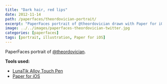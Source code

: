 ```yaml
---
title: "Dark hair, red lips"
date: 2012-11-14
path: /paperfaces/theordovician-portrait/
excerpt: "PaperFaces portrait of @theordovician drawn with Paper for iOS on an iPad."
image: ../../images/paperfaces-theordovician-twitter.jpg
categories: [paperfaces]
tags: [portrait, illustration, Paper for iOS]
---
```


PaperFaces portrait of [@theordovician](https://twitter.com/theordovician).

**Tools used:**

- [LunaTik Alloy Touch Pen](https://www.amazon.com/gp/product/B00821TR7G/ref=as_li_ss_tl?ie=UTF8&tag=mademist-20&linkCode=as2&camp=1789&creative=390957&creativeASIN=B00821TR7G)
- [Paper for iOS](https://paper.bywetransfer.com/)
